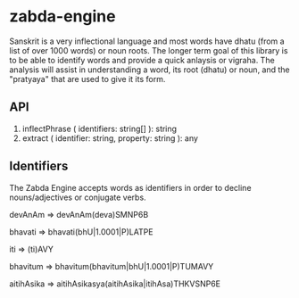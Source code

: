 # zabda-engine #
Sanskrit is a very inflectional language and most words have dhatu (from a list of over 1000 words) or noun roots. The longer term goal of this library is to be able to identify words and provide a quick anlaysis or vigraha. The analysis will assist in understanding a word, its root (dhatu) or noun, and the "pratyaya" that are used to give it its form.

## API ##
1. inflectPhrase ( identifiers: string[] ): string
2. extract ( identifier: string, property: string ): any

## Identifiers ##
The Zabda Engine accepts words as identifiers in order to decline nouns/adjectives or conjugate verbs. 

devAnAm => devAnAm(deva)SMNP6B

bhavati => bhavati(bhU|1.0001|P)LATPE

iti => (ti)AVY

bhavitum => bhavitum(bhavitum|bhU|1.0001|P)TUMAVY

aitihAsika => aitihAsikasya(aitihAsika|itihAsa)THKVSNP6E

